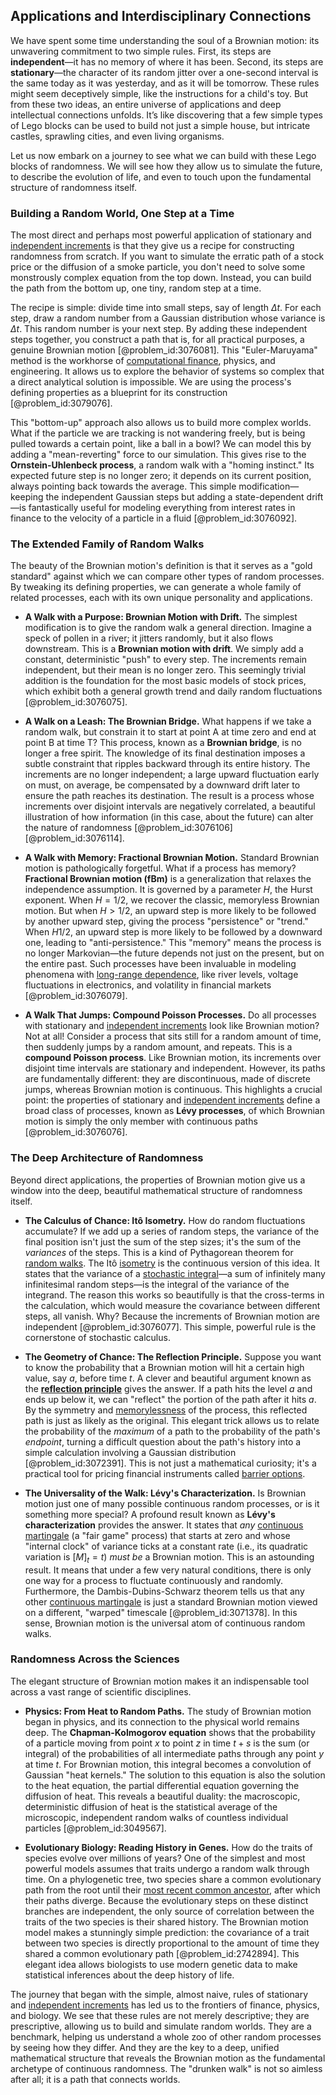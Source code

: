 ## Applications and Interdisciplinary Connections

We have spent some time understanding the soul of a Brownian motion: its unwavering commitment to two simple rules. First, its steps are **independent**—it has no memory of where it has been. Second, its steps are **stationary**—the character of its random jitter over a one-second interval is the same today as it was yesterday, and as it will be tomorrow. These rules might seem deceptively simple, like the instructions for a child's toy. But from these two ideas, an entire universe of applications and deep intellectual connections unfolds. It’s like discovering that a few simple types of Lego blocks can be used to build not just a simple house, but intricate castles, sprawling cities, and even living organisms.

Let us now embark on a journey to see what we can build with these Lego blocks of randomness. We will see how they allow us to simulate the future, to describe the evolution of life, and even to touch upon the fundamental structure of randomness itself.

### Building a Random World, One Step at a Time

The most direct and perhaps most powerful application of stationary and [independent increments](@article_id:261669) is that they give us a recipe for constructing randomness from scratch. If you want to simulate the erratic path of a stock price or the diffusion of a smoke particle, you don't need to solve some monstrously complex equation from the top down. Instead, you can build the path from the bottom up, one tiny, random step at a time.

The recipe is simple: divide time into small steps, say of length $\Delta t$. For each step, draw a random number from a Gaussian distribution whose variance is $\Delta t$. This random number is your next step. By adding these independent steps together, you construct a path that is, for all practical purposes, a genuine Brownian motion [@problem_id:3076081]. This "Euler-Maruyama" method is the workhorse of [computational finance](@article_id:145362), physics, and engineering. It allows us to explore the behavior of systems so complex that a direct analytical solution is impossible. We are using the process's defining properties as a blueprint for its construction [@problem_id:3079076].

This "bottom-up" approach also allows us to build more complex worlds. What if the particle we are tracking is not wandering freely, but is being pulled towards a certain point, like a ball in a bowl? We can model this by adding a "mean-reverting" force to our simulation. This gives rise to the **Ornstein-Uhlenbeck process**, a random walk with a "homing instinct." Its expected future step is no longer zero; it depends on its current position, always pointing back towards the average. This simple modification—keeping the independent Gaussian steps but adding a state-dependent drift—is fantastically useful for modeling everything from interest rates in finance to the velocity of a particle in a fluid [@problem_id:3076092].

### The Extended Family of Random Walks

The beauty of the Brownian motion's definition is that it serves as a "gold standard" against which we can compare other types of random processes. By tweaking its defining properties, we can generate a whole family of related processes, each with its own unique personality and applications.

*   **A Walk with a Purpose: Brownian Motion with Drift.** The simplest modification is to give the random walk a general direction. Imagine a speck of pollen in a river; it jitters randomly, but it also flows downstream. This is a **Brownian motion with drift**. We simply add a constant, deterministic "push" to every step. The increments remain independent, but their mean is no longer zero. This seemingly trivial addition is the foundation for the most basic models of stock prices, which exhibit both a general growth trend and daily random fluctuations [@problem_id:3076075].

*   **A Walk on a Leash: The Brownian Bridge.** What happens if we take a random walk, but constrain it to start at point A at time zero and end at point B at time T? This process, known as a **Brownian bridge**, is no longer a free spirit. The knowledge of its final destination imposes a subtle constraint that ripples backward through its entire history. The increments are no longer independent; a large upward fluctuation early on must, on average, be compensated by a downward drift later to ensure the path reaches its destination. The result is a process whose increments over disjoint intervals are negatively correlated, a beautiful illustration of how information (in this case, about the future) can alter the nature of randomness [@problem_id:3076106] [@problem_id:3076114].

*   **A Walk with Memory: Fractional Brownian Motion.** Standard Brownian motion is pathologically forgetful. What if a process has memory? **Fractional Brownian motion (fBm)** is a generalization that relaxes the independence assumption. It is governed by a parameter $H$, the Hurst exponent. When $H=1/2$, we recover the classic, memoryless Brownian motion. But when $H > 1/2$, an upward step is more likely to be followed by another upward step, giving the process "persistence" or "trend." When $H  1/2$, an upward step is more likely to be followed by a downward one, leading to "anti-persistence." This "memory" means the process is no longer Markovian—the future depends not just on the present, but on the entire past. Such processes have been invaluable in modeling phenomena with [long-range dependence](@article_id:263470), like river levels, voltage fluctuations in electronics, and volatility in financial markets [@problem_id:3076079].

*   **A Walk That Jumps: Compound Poisson Processes.** Do all processes with stationary and [independent increments](@article_id:261669) look like Brownian motion? Not at all! Consider a process that sits still for a random amount of time, then suddenly jumps by a random amount, and repeats. This is a **compound Poisson process**. Like Brownian motion, its increments over disjoint time intervals are stationary and independent. However, its paths are fundamentally different: they are discontinuous, made of discrete jumps, whereas Brownian motion is continuous. This highlights a crucial point: the properties of stationary and [independent increments](@article_id:261669) define a broad class of processes, known as **Lévy processes**, of which Brownian motion is simply the only member with continuous paths [@problem_id:3076076].

### The Deep Architecture of Randomness

Beyond direct applications, the properties of Brownian motion give us a window into the deep, beautiful mathematical structure of randomness itself.

*   **The Calculus of Chance: Itô Isometry.** How do random fluctuations accumulate? If we add up a series of random steps, the variance of the final position isn't just the sum of the step sizes; it's the sum of the *variances* of the steps. This is a kind of Pythagorean theorem for [random walks](@article_id:159141). The Itô [isometry](@article_id:150387) is the continuous version of this idea. It states that the variance of a [stochastic integral](@article_id:194593)—a sum of infinitely many infinitesimal random steps—is the integral of the variance of the integrand. The reason this works so beautifully is that the cross-terms in the calculation, which would measure the covariance between different steps, all vanish. Why? Because the increments of Brownian motion are independent [@problem_id:3076077]. This simple, powerful rule is the cornerstone of stochastic calculus.

*   **The Geometry of Chance: The Reflection Principle.** Suppose you want to know the probability that a Brownian motion will hit a certain high value, say $a$, before time $t$. A clever and beautiful argument known as the **[reflection principle](@article_id:148010)** gives the answer. If a path hits the level $a$ and ends up below it, we can "reflect" the portion of the path after it hits $a$. By the symmetry and [memorylessness](@article_id:268056) of the process, this reflected path is just as likely as the original. This elegant trick allows us to relate the probability of the *maximum* of a path to the probability of the path's *endpoint*, turning a difficult question about the path's history into a simple calculation involving a Gaussian distribution [@problem_id:3072391]. This is not just a mathematical curiosity; it's a practical tool for pricing financial instruments called [barrier options](@article_id:264465).

*   **The Universality of the Walk: Lévy's Characterization.** Is Brownian motion just one of many possible continuous random processes, or is it something more special? A profound result known as **Lévy's characterization** provides the answer. It states that *any* [continuous martingale](@article_id:184972) (a "fair game" process) that starts at zero and whose "internal clock" of variance ticks at a constant rate (i.e., its quadratic variation is $[M]_t=t$) *must be* a Brownian motion. This is an astounding result. It means that under a few very natural conditions, there is only one way for a process to fluctuate continuously and randomly. Furthermore, the Dambis-Dubins-Schwarz theorem tells us that any other [continuous martingale](@article_id:184972) is just a standard Brownian motion viewed on a different, "warped" timescale [@problem_id:3071378]. In this sense, Brownian motion is the universal atom of continuous random walks.

### Randomness Across the Sciences

The elegant structure of Brownian motion makes it an indispensable tool across a vast range of scientific disciplines.

*   **Physics: From Heat to Random Paths.** The study of Brownian motion began in physics, and its connection to the physical world remains deep. The **Chapman-Kolmogorov equation** shows that the probability of a particle moving from point $x$ to point $z$ in time $t+s$ is the sum (or integral) of the probabilities of all intermediate paths through any point $y$ at time $t$. For Brownian motion, this integral becomes a convolution of Gaussian "heat kernels." The solution to this equation is also the solution to the heat equation, the partial differential equation governing the diffusion of heat. This reveals a beautiful duality: the macroscopic, deterministic diffusion of heat is the statistical average of the microscopic, independent random walks of countless individual particles [@problem_id:3049567].

*   **Evolutionary Biology: Reading History in Genes.** How do the traits of species evolve over millions of years? One of the simplest and most powerful models assumes that traits undergo a random walk through time. On a phylogenetic tree, two species share a common evolutionary path from the root until their [most recent common ancestor](@article_id:136228), after which their paths diverge. Because the evolutionary steps on these distinct branches are independent, the only source of correlation between the traits of the two species is their shared history. The Brownian motion model makes a stunningly simple prediction: the covariance of a trait between two species is directly proportional to the amount of time they shared a common evolutionary path [@problem_id:2742894]. This elegant idea allows biologists to use modern genetic data to make statistical inferences about the deep history of life.

The journey that began with the simple, almost naive, rules of stationary and [independent increments](@article_id:261669) has led us to the frontiers of finance, physics, and biology. We see that these rules are not merely descriptive; they are prescriptive, allowing us to build and simulate random worlds. They are a benchmark, helping us understand a whole zoo of other random processes by seeing how they differ. And they are the key to a deep, unified mathematical structure that reveals the Brownian motion as the fundamental archetype of continuous randomness. The "drunken walk" is not so aimless after all; it is a path that connects worlds.